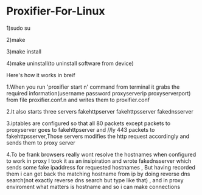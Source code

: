 # Proxifier-For-Linux

1)sudo su

2)make 

3)make install

4)make uninstall(to uninstall software from device)

Here's how it works in breif

1.When you run 'proxifier start n' command from terminal it grabs the required information(username password proxyserverip proxyserverport) from file proxifier.conf.n and writes them to proxifier.conf

2.It also starts three servers fakehttpserver fakehttpsserver fakednsserver

3.iptables are configured so that all 80 packets except packets to proxyserver goes to fakehttpserver and //ly 443 packets to fakehttpsserver,Those servers modifies the http request accordingly and sends them to proxy server 

4.To be frank browsers really wont resolve the hostnames when configured to work in proxy I took it as an insipiration and wrote fakednsserver which sends some fake ipaddress for requested hostnames , But having recorded them i can get back the matching hostname from ip by doing reverse dns search(not exactly reverse dns search but type like that) , and in proxy enviroment what matters is hostname and so i can make connections 

